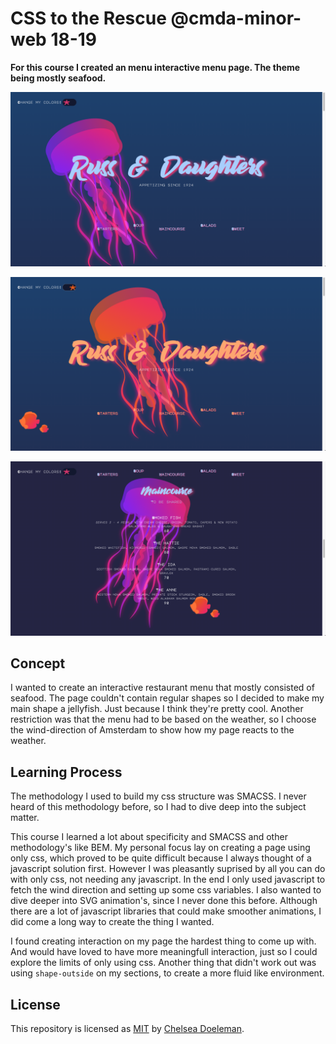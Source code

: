 # CSS to the Rescue @cmda-minor-web 18-19

**For this course I created an menu interactive menu page. The theme being mostly seafood.**

![Front-page](./docs/blue.png)

![Front-page](./docs/orange.png)

![Front-page](./docs/text.png)

## Concept

I wanted to create an interactive restaurant menu that mostly consisted of seafood. The page couldn't contain regular shapes so I decided to make my main shape a jellyfish. Just because I think they're pretty cool. Another restriction was that the menu had to be based on the weather, so I choose the wind-direction of Amsterdam to show how my page reacts to the weather. 


## Learning Process 

The methodology I used to build my css structure was SMACSS. I never heard of this methodology before, so I had to dive deep into the subject matter. 

This course I learned a lot about specificity and SMACSS and other methodology's like BEM. My personal focus lay on creating a page using only css, which proved to be quite difficult because I always thought of a javascript solution first. However I was pleasantly suprised by all you can do with only css, not needing any javascript. In the end I only used javascript to fetch the wind direction and setting up some css variables. I also wanted to dive deeper into SVG animation's, since I never done this before. Although there are a lot of javascript libraries that could make smoother animations, I did come a long way to create the thing I wanted. 

I found creating interaction on my page the hardest thing to come up with. And would have loved to have more meaningfull interaction, just so I could explore the limits of only using css. Another thing that didn't work out was using ```shape-outside``` on my sections, to create a more fluid like environment. 

## License
This repository is licensed as [MIT](LICENSE) by [Chelsea Doeleman](https://github.com/chelseadoeleman).